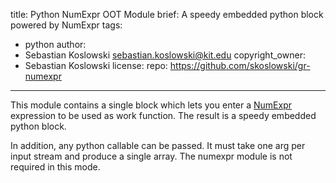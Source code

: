 title: Python NumExpr OOT Module
brief: A speedy embedded python block powered by NumExpr
tags:
  - python
author:
  - Sebastian Koslowski <sebastian.koslowski@kit.edu>
copyright_owner:
  - Sebastian Koslowski
license:
repo: https://github.com/skoslowski/gr-numexpr
---
This module contains a single block which lets you enter a [NumExpr](https://github.com/pydata/numexpr) expression to be used as work function. The result is a speedy embedded python block.

In addition, any python callable can be passed. It must take one arg per input stream and produce a single array. The numexpr module is not required in this mode.
